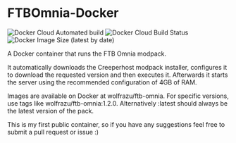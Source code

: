 # FTBOmnia-Docker

![Docker Cloud Automated build](https://img.shields.io/docker/cloud/automated/wolfrazu/ftb-omnia)
![Docker Cloud Build Status](https://img.shields.io/docker/cloud/build/wolfrazu/ftb-omnia)
![Docker Image Size (latest by date)](https://img.shields.io/docker/image-size/wolfrazu/ftb-omnia)

A Docker container that runs the FTB Omnia modpack.

It automatically downloads the Creeperhost modpack installer, configures it to download the requested version and then executes it.  Afterwards it starts the server using the recommended configuration of 4GB of RAM.

Images are available on Docker at wolfrazu/ftb-omnia.  For specific versions, use tags like wolfrazu/ftb-omnia:1.2.0. Alternatively :latest should always be the latest version of the pack.

This is my first public container, so if you have any suggestions feel free to submit a pull request or issue :)
